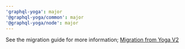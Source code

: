 ```yaml
---
'graphql-yoga': major
'@graphql-yoga/common': major
'@graphql-yoga/node': major
---
```


See the migration guide for more information;
[Migration from Yoga V2](https://www.graphql-yoga.com/docs/migration/migration-from-yoga-v2)
